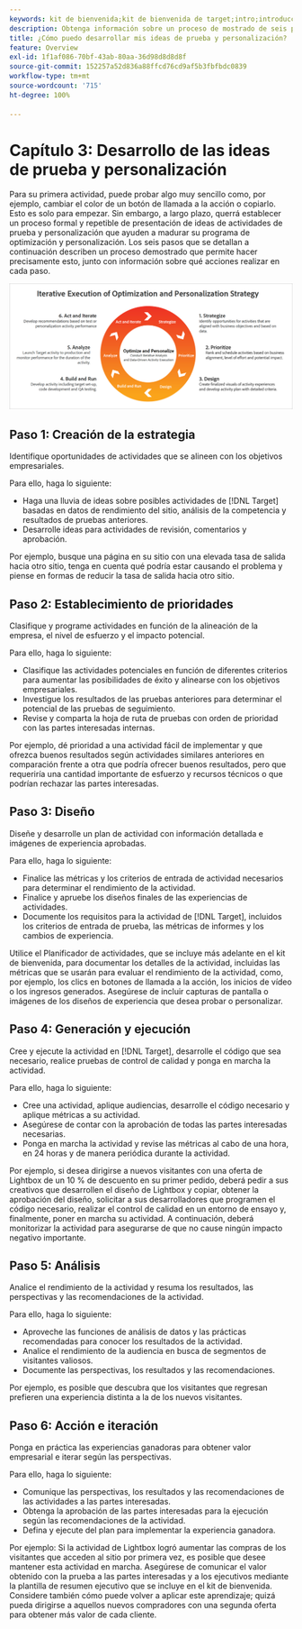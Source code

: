 ```yaml
---
keywords: kit de bienvenida;kit de bienvenida de target;intro;introducción;introducción a
description: Obtenga información sobre un proceso de mostrado de seis pasos con el que podrá mejorar sus ideas de prueba y personalización antes de crear actividades en Adobe Target.
title: ¿Cómo puedo desarrollar mis ideas de prueba y personalización?
feature: Overview
exl-id: 1f1af086-70bf-43ab-80aa-36d98d8d8d8f
source-git-commit: 152257a52d836a88ffcd76cd9af5b3fbfbdc0839
workflow-type: tm+mt
source-wordcount: '715'
ht-degree: 100%

---
```


# Capítulo 3: Desarrollo de las ideas de prueba y personalización

Para su primera actividad, puede probar algo muy sencillo como, por ejemplo, cambiar el color de un botón de llamada a la acción o copiarlo. Esto es solo para empezar. Sin embargo, a largo plazo, querrá establecer un proceso formal y repetible de presentación de ideas de actividades de prueba y personalización que ayuden a madurar su programa de optimización y personalización. Los seis pasos que se detallan a continuación describen un proceso demostrado que permite hacer precisamente esto, junto con información sobre qué acciones realizar en cada paso.

![Ejecución iterativa del diagrama de estrategia de optimización y personalización](/help/main/c-intro/assets/six-steps.png)

## Paso 1: Creación de la estrategia

Identifique oportunidades de actividades que se alineen con los objetivos empresariales.

Para ello, haga lo siguiente:

* Haga una lluvia de ideas sobre posibles actividades de [!DNL Target] basadas en datos de rendimiento del sitio, análisis de la competencia y resultados de pruebas anteriores.
* Desarrolle ideas para actividades de revisión, comentarios y aprobación.

Por ejemplo, busque una página en su sitio con una elevada tasa de salida hacia otro sitio, tenga en cuenta qué podría estar causando el problema y piense en formas de reducir la tasa de salida hacia otro sitio.

## Paso 2: Establecimiento de prioridades

Clasifique y programe actividades en función de la alineación de la empresa, el nivel de esfuerzo y el impacto potencial.

Para ello, haga lo siguiente:

* Clasifique las actividades potenciales en función de diferentes criterios para aumentar las posibilidades de éxito y alinearse con los objetivos empresariales.
* Investigue los resultados de las pruebas anteriores para determinar el potencial de las pruebas de seguimiento.
* Revise y comparta la hoja de ruta de pruebas con orden de prioridad con las partes interesadas internas.

Por ejemplo, dé prioridad a una actividad fácil de implementar y que ofrezca buenos resultados según actividades similares anteriores en comparación frente a otra que podría ofrecer buenos resultados, pero que requeriría una cantidad importante de esfuerzo y recursos técnicos o que podrían rechazar las partes interesadas.

## Paso 3: Diseño

Diseñe y desarrolle un plan de actividad con información detallada e imágenes de experiencia aprobadas.

Para ello, haga lo siguiente:

* Finalice las métricas y los criterios de entrada de actividad necesarios para determinar el rendimiento de la actividad.
* Finalice y apruebe los diseños finales de las experiencias de actividades.
* Documente los requisitos para la actividad de [!DNL Target], incluidos los criterios de entrada de prueba, las métricas de informes y los cambios de experiencia.

Utilice el Planificador de actividades, que se incluye más adelante en el kit de bienvenida, para documentar los detalles de la actividad, incluidas las métricas que se usarán para evaluar el rendimiento de la actividad, como, por ejemplo, los clics en botones de llamada a la acción, los inicios de vídeo o los ingresos generados. Asegúrese de incluir capturas de pantalla o imágenes de los diseños de experiencia que desea probar o personalizar.

## Paso 4: Generación y ejecución

Cree y ejecute la actividad en [!DNL Target], desarrolle el código que sea necesario, realice pruebas de control de calidad y ponga en marcha la actividad.

Para ello, haga lo siguiente:

* Cree una actividad, aplique audiencias, desarrolle el código necesario y aplique métricas a su actividad.
* Asegúrese de contar con la aprobación de todas las partes interesadas necesarias.
* Ponga en marcha la actividad y revise las métricas al cabo de una hora, en 24 horas y de manera periódica durante la actividad.

Por ejemplo, si desea dirigirse a nuevos visitantes con una oferta de Lightbox de un 10 % de descuento en su primer pedido, deberá pedir a sus creativos que desarrollen el diseño de Lightbox y copiar, obtener la aprobación del diseño, solicitar a sus desarrolladores que programen el código necesario, realizar el control de calidad en un entorno de ensayo y, finalmente, poner en marcha su actividad. A continuación, deberá monitorizar la actividad para asegurarse de que no cause ningún impacto negativo importante.

## Paso 5: Análisis

Analice el rendimiento de la actividad y resuma los resultados, las perspectivas y las recomendaciones de la actividad.

Para ello, haga lo siguiente:

* Aproveche las funciones de análisis de datos y las prácticas recomendadas para conocer los resultados de la actividad.
* Analice el rendimiento de la audiencia en busca de segmentos de visitantes valiosos.
* Documente las perspectivas, los resultados y las recomendaciones.

Por ejemplo, es posible que descubra que los visitantes que regresan prefieren una experiencia distinta a la de los nuevos visitantes.

## Paso 6: Acción e iteración

Ponga en práctica las experiencias ganadoras para obtener valor empresarial e iterar según las perspectivas.

Para ello, haga lo siguiente:

* Comunique las perspectivas, los resultados y las recomendaciones de las actividades a las partes interesadas.
* Obtenga la aprobación de las partes interesadas para la ejecución según las recomendaciones de la actividad.
* Defina y ejecute del plan para implementar la experiencia ganadora.

Por ejemplo: Si la actividad de Lightbox logró aumentar las compras de los visitantes que acceden al sitio por primera vez, es posible que desee mantener esta actividad en marcha. Asegúrese de comunicar el valor obtenido con la prueba a las partes interesadas y a los ejecutivos mediante la plantilla de resumen ejecutivo que se incluye en el kit de bienvenida. Considere también cómo puede volver a aplicar este aprendizaje; quizá pueda dirigirse a aquellos nuevos compradores con una segunda oferta para obtener más valor de cada cliente.
